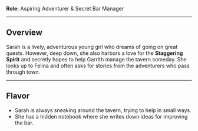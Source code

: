 **Role:** Aspiring Adventurer & Secret Bar Manager  

---

## Overview  
Sarah is a lively, adventurous young girl who dreams of going on great quests. However, deep down, she also harbors a love for the **Staggering Spirit** and secretly hopes to help Garrith manage the tavern someday. She looks up to Felina and often asks for stories from the adventurers who pass through town.  

---

## Flavor  
- Sarah is always sneaking around the tavern, trying to help in small ways.  
- She has a hidden notebook where she writes down ideas for improving the bar.
